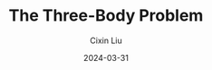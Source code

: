 ---
title: The Three-Body Problem
author: Cixin Liu
score: 5 
date: 2024-03-31
pages: 433
cover: http://books.google.com/books/content?id=T_WlBgAAQBAJ&printsec=frontcover&img=1&zoom=1&source=gbs_api
link: https://books.google.com/books/about/The_Three_Body_Problem.html?hl=&id=T_WlBgAAQBAJ
---